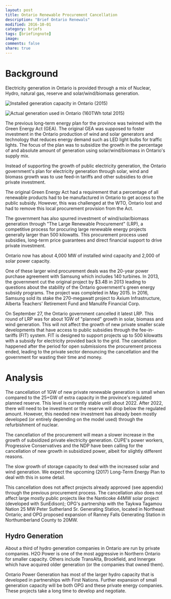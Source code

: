 ```yaml
---
layout: post
title: Ontario Renewable Procurement Cancellation 
description: "Brief Ontario Renewals"
modified: 2016-10-01
category: briefs
tags: [briefingnote]
image:
comments: false
share: true
---
```



Background
==========

Electricity generation in Ontario is provided through a mix of Nuclear, Hydro, natural gas, reserve and solar/wind/biomass generation.

![Installed generation capacity in Ontario (2015)](./Downloads/Ontario-supply.png "supply")

![Actual generation used in Ontario (160TWh total 2015)](./Downloads/Ontario-Generation.png "generation")

The previous long-term energy plan for the province was twinned with the Green Energy Act (GEA). The original GEA was supposed to foster investment in the Ontario production of wind and solar generators and technology that reduces energy demand such as LED light bulbs for traffic lights. The focus of the plan was to subsidize the growth in the percentage of and absolute amount of generation using solar/wind/biomass in Ontario's supply mix.

Instead of supporting the growth of public electricity generation, the Ontario government's plan for electricity generation through solar, wind and biomass growth was to use feed-in tariffs and other subsidies to drive private investment.

The original Green Energy Act had a requirement that a percentage of all renewable products had to be manufactured in Ontario to get access to the public subsidy. However, this was challenged at the WTO, Ontario lost and had to remove this local procurement provision from the Act.

The government has also spurred investment of wind/solar/biomass generation through "The Large Renewable Procurement" (LRP), a competitive process for procuring large renewable energy projects generally larger than 500 kilowatts. This procurement process used subsidies, long-term price guarantees and direct financial support to drive private investment.

Ontario now has about 4,000 MW of installed wind capacity and 2,000 of solar power capacity.

One of these larger wind procurement deals was the 20-year power purchase agreement with Samsung which includes 140 turbines. In 2013, the government cut the original project by $3.4B in 2013 leading to questions about the stability of the Ontario government's green energy subsidy programs. The project was completed in May 2015. In 2016, Samsung sold its stake the 270-megawatt project to Axium Infrastructure, Alberta Teachers' Retirement Fund and Manulife Financial Corp.

On September 27, the Ontario government cancelled it latest LRP. This round of LRP was for about 1GW of "planned" growth in solar, biomass and wind generation. This will not affect the growth of new private smaller scale developments that have access to public subsidies through the fee-in-tariffs (FIT) system. FIT is designed to support projects up to 500 kilowatts with a subsidy for electricity provided back to the grid. The cancellation happened after the period for open submissions the procurement process ended, leading to the private sector denouncing the cancellation and the government for wasting their time and money.

Analysis
========

The cancellation of 1GW of new private renewable generation is small when compared to the 25+GW of extra capacity in the province's regulated planned reserve. This level is currently stable until about 2022. After 2022, there will need to be investment or the reserve will drop below the regulated amount. However, this needed new investment has already been mostly developed (or entirely depending on the model used) through the refurbishment of nuclear.

The cancellation of the procurement will mean a slower increase in the growth of subsidized private electricity generation. CUPE's power workers, Progressive Conservatives and the NDP have been calling for the cancellation of new growth in subsidized power, albeit for slightly different reasons.

The slow growth of storage capacity to deal with the increased solar and wind generation. We expect the upcoming (2017) Long-Term Energy Plan to deal with this in some detail.

This cancellation does not affect projects already approved (see appendix) through the previous procurement process. The cancellation also does not affect large mostly public projects like the Nanticoke 44MW solar project (developed with SunEdison); OPG's partnership with the Taykwa Tagamou Nation 25 MW Peter Sutherland Sr. Generating Station, located in Northeast Ontario; and ​OPG proposed expansion of Ranney Falls Generating Station in Northumberland County to 20MW.

Hydro Generation
----------------

About a third of hydro generation companies in Ontario are run by private companies. H2O Power is one of the most aggressive in Northern Ontario for smaller capacity. Others include TransAlta, Brookfield, and Innergex which have acquired older generation (or the companies that owned them).

Ontario Power Generation has most of the larger hydro capacity that is developed in partnerships with First Nations. Further expansion of small generation capacity will be both OPG and these private energy companies. These projects take a long time to develop and negotiate.
